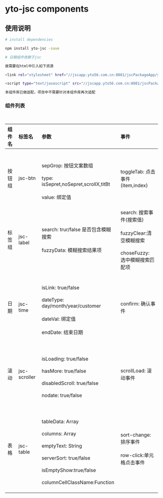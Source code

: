 # yto-jsc components

## 使用说明

``` bash
# install dependencies

npm install yto-jsc -save

# 日期组件依赖于jsc

故需要在html中引入如下资源

<link rel="stylesheet" href="//jscapp.yto56.com.cn:8081/jscPackageApp/yto-package.css"/>

<script type="text/javascript" src="//jscapp.yto56.com.cn:8081/jscPackageApp/yto-package.js"></script>

本组件库已做适配，项目中不需要针对本组件库再次适配

```

### 组件列表
<br/>

| 组件名    | 标签名     | 参数        | 事件       |
| :--------| :-----------| :----------| :---------|
| 按钮组   | jsc-btn     | <br><br> sepGrop: 按钮文案数组 <br><br> type: isSepret,noSepret,scrollX,titBt <br><br> value: 绑定值 <br><br>| toggleTab: 点击事件(item,index) |
| 标签组   | jsc-label   | search: trur/false 是否包含模糊搜索 <br><br> fuzzyData: 模糊搜索结果项 | search: 搜索事件(搜索值)<br><br> fuzzyClear:清空模糊搜索 <br><br> choseFuzzy: 选中模糊搜索匹配项 |
| 日期   | jsc-time   | <br><br> isLink: true/false <br><br> dateType: day/month/year/customer <br><br> dateVal: 绑定值 <br><br> endDate: 结束日期 <br><br>| confirm: 确认事件 |
| 滚动   | jsc-scroller   | <br><br> isLoading: true/false <br><br> hasMore: true/false <br><br> disabledScroll: true/false <br><br> nodate: true/false <br><br> | scrollLoad: 滚动事件 |
| 表格   | jsc-table   | <br><br> tableData: Array <br><br> columns: Array <br><br> emptyText: String <br><br> serverSort: true/false <br><br> isEmptyShow:true/false <br><br> columnCellClassName:Function <br><br>| sort-change: 排序事件 <br><br> row-click:单元格点击事件 |
